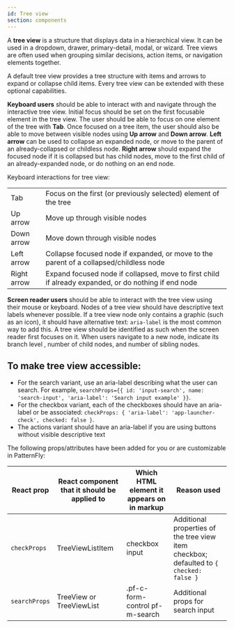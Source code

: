 ```yaml
---
id: Tree view
section: components
---
```


A **tree view** is a structure that displays data in a hierarchical view. It can be used in a dropdown, drawer, primary-detail, modal, or wizard. Tree views are often used when grouping similar decisions, action items, or navigation elements together.

A default tree view provides a tree structure with items and arrows to expand or collapse child items. Every tree view can be extended with these optional capabilities.

**Keyboard users** should be able to interact with and navigate through the interactive tree view. Initial focus should be set on the first focusable element in the tree view. The user should be able to focus on one element of the tree with **Tab**. Once focused on a tree item, the user should also be able to move between visible nodes using **Up arrow** and **Down arrow**. **Left arrow** can be used to collapse an expanded node, or move to the parent of an already-collapsed or childless node. **Right arrow** should expand the focused node if it is collapsed but has child nodes, move to the first child of an already-expanded node, or do nothing on an end node.

Keyboard interactions for tree view:

|  |  |
| -- | -- |
| Tab | Focus on the first (or previously selected) element of the tree |
| Up arrow | Move up through visible nodes |
| Down arrow | Move down through visible nodes |
| Left arrow | Collapse focused node if expanded, or move to the parent of a collapsed/childless node |
| Right arrow | Expand focused node if collapsed, move to first child if already expanded, or do nothing if end node |

**Screen reader users** should be able to interact with the tree view using their mouse or keyboard. Nodes of a tree view should have descriptive text labels whenever possible. If a tree view node only contains a graphic (such as an icon), it should have alternative text: `aria-label` is the most common way to add this. A tree view should be identified as such when the screen reader first focuses on it. When users navigate to a new node, indicate its branch level , number of child nodes, and number of sibling nodes.

## To make tree view accessible:
- For the search variant, use an aria-label describing what the user can search. For example, `searchProps={{ id: 'input-search', name: 'search-input', 'aria-label': 'Search input example' }}`.
- For the checkbox variant, each of the checkboxes should have an aria-label or be associated: `checkProps: { 'aria-label': 'app-launcher-check', checked: false }`.
- The actions variant should have an aria-label if you are using buttons without visible descriptive text

The following props/attributes have been added for you or are customizable in PatternFly:

| React prop | React component that it should be applied to | Which HTML element it appears on in markup | Reason used |
| -- | -- | -- | -- |
| `checkProps` | TreeViewListItem | checkbox input | Additional properties of the tree view item checkbox; defaulted to `{ checked: false }` |
| `searchProps` | TreeView or TreeViewList | .pf-c-form-control pf-m-search | Additional props for search input |

